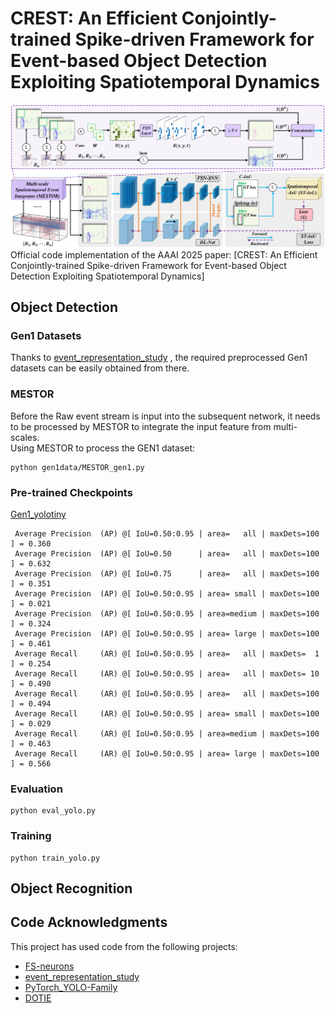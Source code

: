 # CREST: An Efficient Conjointly-trained Spike-driven Framework for Event-based Object Detection Exploiting Spatiotemporal Dynamics
![image](https://github.com/madamei/CREST/blob/main/architecture.png) 
Official code implementation of the AAAI 2025 paper: [CREST: An Efficient Conjointly-trained Spike-driven Framework for Event-based Object Detection Exploiting Spatiotemporal Dynamics]

## Object Detection

### Gen1 Datasets
Thanks to [event_representation_study](https://github.com/uzh-rpg/event_representation_study) , the required preprocessed Gen1 datasets can be easily obtained from there.

### MESTOR
Before the Raw event stream is input into the subsequent network, it needs to be processed by MESTOR to integrate the input feature from multi-scales.   
Using MESTOR to process the GEN1 dataset:
```
python gen1data/MESTOR_gen1.py
```
### Pre-trained Checkpoints
[Gen1_yolotiny](https://drive.google.com/drive/folders/1DnfbxD-rGOvF2IIwCtaqbqxOMmUgFIBI?usp=sharing)
```
 Average Precision  (AP) @[ IoU=0.50:0.95 | area=   all | maxDets=100 ] = 0.360
 Average Precision  (AP) @[ IoU=0.50      | area=   all | maxDets=100 ] = 0.632
 Average Precision  (AP) @[ IoU=0.75      | area=   all | maxDets=100 ] = 0.351
 Average Precision  (AP) @[ IoU=0.50:0.95 | area= small | maxDets=100 ] = 0.021
 Average Precision  (AP) @[ IoU=0.50:0.95 | area=medium | maxDets=100 ] = 0.324
 Average Precision  (AP) @[ IoU=0.50:0.95 | area= large | maxDets=100 ] = 0.461
 Average Recall     (AR) @[ IoU=0.50:0.95 | area=   all | maxDets=  1 ] = 0.254
 Average Recall     (AR) @[ IoU=0.50:0.95 | area=   all | maxDets= 10 ] = 0.490
 Average Recall     (AR) @[ IoU=0.50:0.95 | area=   all | maxDets=100 ] = 0.494
 Average Recall     (AR) @[ IoU=0.50:0.95 | area= small | maxDets=100 ] = 0.029
 Average Recall     (AR) @[ IoU=0.50:0.95 | area=medium | maxDets=100 ] = 0.463
 Average Recall     (AR) @[ IoU=0.50:0.95 | area= large | maxDets=100 ] = 0.566
```

### Evaluation
```
python eval_yolo.py
```
### Training
```
python train_yolo.py
```

## Object Recognition

## Code Acknowledgments
This project has used code from the following projects:  
* [FS-neurons](https://github.com/christophstoeckl/FS-neurons)
* [event_representation_study](https://github.com/uzh-rpg/event_representation_study)   
* [PyTorch_YOLO-Family](https://github.com/yjh0410/PyTorch_YOLO-Family)
* [DOTIE](https://github.com/manishnagaraj/DOTIE)

